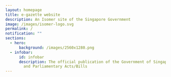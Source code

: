 ```yaml
---
layout: homepage
title: e-gazette website
description: An Isomer site of the Singapore Government
image: /images/isomer-logo.svg
permalink: /
notification: ""
sections:
  - hero:
      background: /images/2560x1280.png
  - infobar:
      id: infobar
      description: The official publication of the Government of Singapore’s Notices
        and Parliamentary Acts/Bills
---
```


